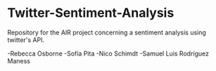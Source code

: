 # Twitter-Sentiment-Analysis
Repository for the AIR project concerning a sentiment analysis using twitter's API.  

-Rebecca Osborne
-Sofía Pita
-Nico Schimdt
-Samuel Luis Rodríguez Maness 
